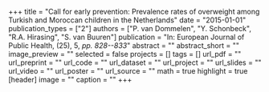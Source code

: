 +++
title = "Call for early prevention: Prevalence rates of overweight among Turkish and Moroccan children in the Netherlands"
date = "2015-01-01"
publication_types = ["2"]
authors = ["P. van Dommelen", "Y. Schonbeck", "R.A. Hirasing", "S. van Buuren"]
publication = "In: European Journal of Public Health, (25), 5, _pp. 828--833_"
abstract = ""
abstract_short = ""
image_preview = ""
selected = false
projects = []
tags = []
url_pdf = ""
url_preprint = ""
url_code = ""
url_dataset = ""
url_project = ""
url_slides = ""
url_video = ""
url_poster = ""
url_source = ""
math = true
highlight = true
[header]
image = ""
caption = ""
+++
